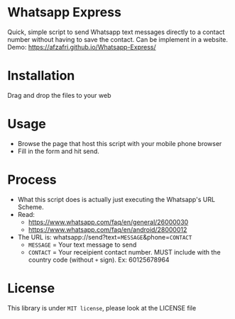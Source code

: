 # Whatsapp Express
Quick, simple script to send Whatsapp text messages directly to a contact number without having to save the contact. Can be implement in a website. Demo: https://afzafri.github.io/Whatsapp-Express/

# Installation
Drag and drop the files to your web

# Usage
- Browse the page that host this script with your mobile phone browser
- Fill in the form and hit send.

# Process
- What this script does is actually just executing the Whatsapp's URL Scheme. 
- Read:
  - https://www.whatsapp.com/faq/en/general/26000030
  - https://www.whatsapp.com/faq/en/android/28000012
- The URL is: whatsapp://send?text=```MESSAGE```&phone=```CONTACT```
  - ```MESSAGE``` = Your text message to send
  - ```CONTACT``` = Your receipient contact number. MUST include with the country code (without ```+``` sign). Ex: 60125678964

# License
This library is under ```MIT license```, please look at the LICENSE file
